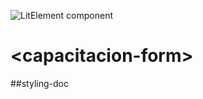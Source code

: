 ![LitElement component](https://img.shields.io/badge/litElement-component-blue.svg)

# \<capacitacion-form>

##styling-doc